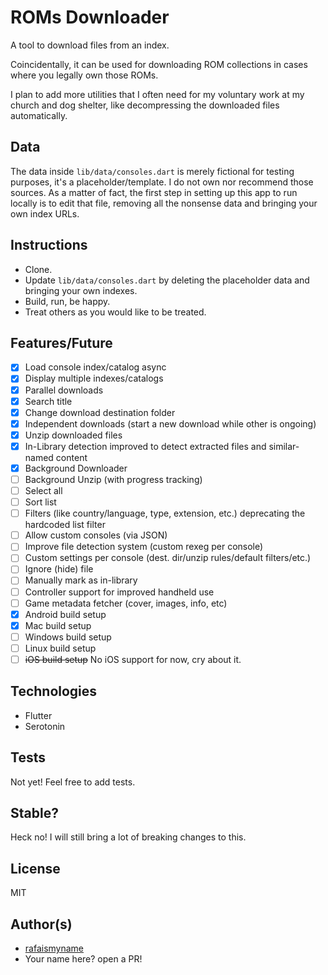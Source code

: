 # ROMs Downloader

A tool to download files from an index.

Coincidentally, it can be used for downloading ROM collections in cases where you legally own those ROMs.

I plan to add more utilities that I often need for my voluntary work at my church and dog shelter, like decompressing the downloaded files automatically.

## Data

The data inside `lib/data/consoles.dart` is merely fictional for testing purposes, it's a placeholder/template.
I do not own nor recommend those sources. As a matter of fact, the first step in setting up this app to run locally is to edit that file, removing all the nonsense data and bringing your own index URLs.

## Instructions

- Clone.
- Update `lib/data/consoles.dart` by deleting the placeholder data and bringing your own indexes.
- Build, run, be happy.
- Treat others as you would like to be treated.

## Features/Future

- [x] Load console index/catalog async
- [x] Display multiple indexes/catalogs
- [x] Parallel downloads
- [x] Search title
- [x] Change download destination folder
- [x] Independent downloads (start a new download while other is ongoing)
- [x] Unzip downloaded files
- [x] In-Library detection improved to detect extracted files and similar-named content
- [x] Background Downloader
- [ ] Background Unzip (with progress tracking)
- [ ] Select all
- [ ] Sort list
- [ ] Filters (like country/language, type, extension, etc.) deprecating the hardcoded list filter
- [ ] Allow custom consoles (via JSON)
- [ ] Improve file detection system (custom rexeg per console)
- [ ] Custom settings per console (dest. dir/unzip rules/default filters/etc.)
- [ ] Ignore (hide) file
- [ ] Manually mark as in-library
- [ ] Controller support for improved handheld use
- [ ] Game metadata fetcher (cover, images, info, etc)
- [x] Android build setup
- [x] Mac build setup
- [ ] Windows build setup
- [ ] Linux build setup
- [ ] ~~iOS build setup~~ No iOS support for now, cry about it.

## Technologies

- Flutter
- Serotonin

## Tests

Not yet! Feel free to add tests.

## Stable?

Heck no! I will still bring a lot of breaking changes to this.

## License

MIT

## Author(s)

- [rafaismyname](https://github.com/rafaismyname)
- Your name here? open a PR!
